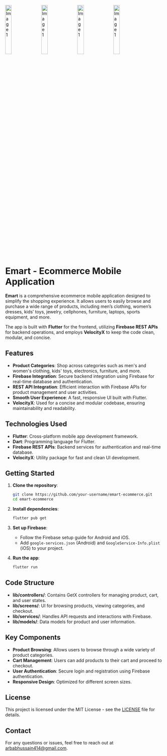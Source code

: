 <p>
<img src="https://github.com/user-attachments/assets/1a821b65-b034-4264-9b94-c790aca5d408" alt="Image 1" style="margin-right: 10px; margin-bottom: 10px;" width="20%"> 
 <img src="https://github.com/user-attachments/assets/8e37ad5c-877d-4d48-938f-29b5f110653f" alt="Image 1" style="margin-right: 10px; margin-bottom: 10px;" width="20%">  <img src="https://github.com/user-attachments/assets/b10bdf29-02ce-463a-8ac0-bc553009f2da" alt="Image 1" style="margin-right: 10px; margin-bottom: 10px;" 
    width="20%">  <img src="https://github.com/user-attachments/assets/d052ea80-478b-497e-9725-ba94843c7a5a" alt="Image 1" style="margin-right: 10px; margin-bottom: 10px;" width="20%">
  </p>













# Emart - Ecommerce Mobile Application

**Emart** is a comprehensive ecommerce mobile application designed to simplify the shopping experience. It allows users to easily browse and purchase a wide range of products, including men’s clothing, women’s dresses, kids’ toys, jewelry, cellphones, furniture, laptops, sports equipment, and more.

The app is built with **Flutter** for the frontend, utilizing **Firebase REST APIs** for backend operations, and employs **VelocityX** to keep the code clean, modular, and concise.

## Features

- **Product Categories**: Shop across categories such as men's and women's clothing, kids' toys, electronics, furniture, and more.
- **Firebase Integration**: Secure backend integration using Firebase for real-time database and authentication.
- **REST API Integration**: Efficient interaction with Firebase APIs for product management and user activities.
- **Smooth User Experience**: A fast, responsive UI built with Flutter.
- **VelocityX**: Used for a concise and modular codebase, ensuring maintainability and readability.

## Technologies Used

- **Flutter**: Cross-platform mobile app development framework.
- **Dart**: Programming language for Flutter.
- **Firebase REST APIs**: Backend services for authentication and real-time database.
- **VelocityX**: Utility package for fast and clean UI development.

## Getting Started

1. **Clone the repository**:
   ```bash
   git clone https://github.com/your-username/emart-ecommerce.git
   cd emart-ecommerce
   ```

2. **Install dependencies**:
   ```bash
   flutter pub get
   ```

3. **Set up Firebase**:
   - Follow the Firebase setup guide for Android and iOS.
   - Add `google-services.json` (Android) and `GoogleService-Info.plist` (iOS) to your project.

4. **Run the app**:
   ```bash
   flutter run
   ```

## Code Structure

- **lib/controllers/**: Contains GetX controllers for managing product, cart, and user states.
- **lib/screens/**: UI for browsing products, viewing categories, and checkout.
- **lib/services/**: Handles API requests and interactions with Firebase.
- **lib/models/**: Data models for product and user information.
  
## Key Components

- **Product Browsing**: Allows users to browse through a wide variety of product categories.
- **Cart Management**: Users can add products to their cart and proceed to checkout.
- **User Authentication**: Secure login and registration using Firebase authentication.
- **Responsive Design**: Optimized for different screen sizes.

## License

This project is licensed under the MIT License - see the [LICENSE](LICENSE) file for details.

## Contact

For any questions or issues, feel free to reach out at [arbabhussain414@gmail.com](arbabhussain414@gmail.com).
